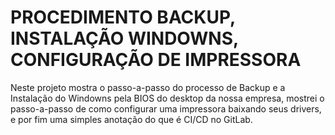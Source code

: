 # PROCEDIMENTO BACKUP, INSTALAÇÃO WINDOWNS, CONFIGURAÇÃO DE IMPRESSORA

Neste projeto mostra o passo-a-passo do processo de Backup e a Instalação do Windowns pela BIOS do desktop da nossa empresa, mostrei o passo-a-passo de como configurar uma impressora baixando seus drivers, e por fim uma simples anotação do que é CI/CD no GitLab.
